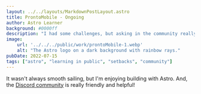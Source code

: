 ```yaml
---
layout: ../../layouts/MarkdownPostLayout.astro
title: ProntoMobile - Ongoing
author: Astro Learner
background: #0000ff
description: "I had some challenges, but asking in the community really helped!"
image:
    url: '../../../public/work/prontoMobile-1.webp'
    alt: "The Astro logo on a dark background with rainbow rays."
pubDate: 2022-07-15
tags: ["astro", "learning in public", "setbacks", "community"]
---
```

It wasn't always smooth sailing, but I'm enjoying building with Astro. And, the [Discord community](https://astro.build/chat) is really friendly and helpful!